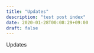```yaml
---
title: "Updates"
description: "test post index"
date: 2020-01-28T00:08:29+09:00
draft: false
---
```


Updates